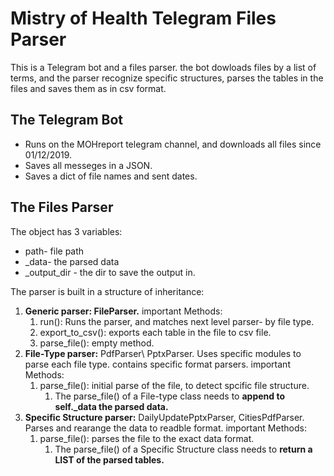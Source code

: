 # Mistry of Health Telegram Files Parser
This is a Telegram bot and a files parser. 
the bot dowloads files by a list of terms, and the parser recognize specific structures, parses the tables in the files and saves them as in csv format. 

## The Telegram Bot
* Runs on the MOHreport telegram channel, and downloads all files since 01/12/2019.
* Saves all messeges in a JSON.
* Saves a dict of file names and sent dates.


## The Files Parser
The object has 3 variables:
* path- file path
* _data- the parsed data
* \_output_dir - the dir to save the output in.


The parser is built in a structure of inheritance:

1. __Generic parser: FileParser.__ important Methods:
    1. run(): Runs the parser, and matches next level parser- by file type. 
    2. export_to_csv(): exports each table in the file to csv file. 
    3. parse_file(): empty method. 
2. __File-Type parser:__ PdfParser\ PptxParser. Uses specific modules to parse each file type. contains specific format parsers. important Methods:
    1. parse_file(): initial parse of the file, to detect spcific file structure. 
        1. The parse_file() of a File-type class needs to __append to self.\_data the parsed data.__
3. __Specific Structure parser:__ DailyUpdatePptxParser, CitiesPdfParser. Parses and rearange the data to readble format. important Methods:
    1. parse_file(): parses the file to the exact data format. 
        1. The parse_file() of a Specific Structure class needs to __return a LIST of the parsed tables.__
 